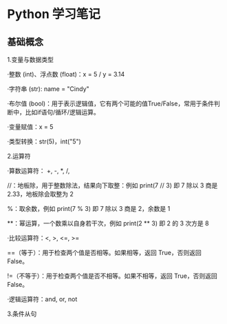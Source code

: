 # Python 学习笔记
## 基础概念
1.变量与数据类型

·整数 (int)、浮点数 (float)：x = 5 / y = 3.14

·字符串 (str): name = "Cindy"

·布尔值 (bool)：用于表示逻辑值，它有两个可能的值True/False，常用于条件判断中，比如if语句/循环/逻辑运算。

·变量赋值：x = 5

·类型转换：str(5)，int("5")

2.运算符

·算数运算符： +, -, *, /, 

//：地板除，用于整数除法，结果向下取整：例如 print(7 // 3) 即 7 除以 3 商是 2.33，地板除会取整为 2

%：取余数，例如 print(7 % 3) 即 7 除以 3 商是 2，余数是 1

**：幂运算，一个数乘以自身若干次，例如 print(2 ** 3) 即 2 的 3 次方是 8

·比较运算符：<, >, <=, >=

==（等于）：用于检查两个值是否相等。如果相等，返回 True，否则返回 False。

!=（不等于）：用于检查两个值是否不相等。如果不相等，返回 True，否则返回 False。

·逻辑运算符：and, or, not

3.条件从句

